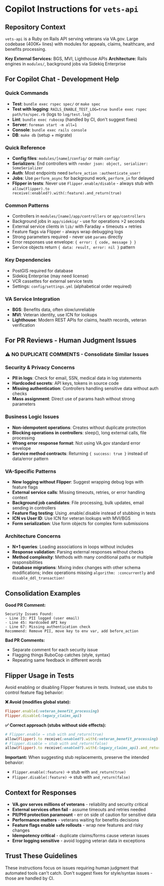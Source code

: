 # Copilot Instructions for `vets-api`

## Repository Context
`vets-api` is a Ruby on Rails API serving veterans via VA.gov. Large codebase (400K+ lines) with modules for appeals, claims, healthcare, and benefits processing.

**Key External Services:** BGS, MVI, Lighthouse APIs
**Architecture:** Rails engines in `modules/`, background jobs via Sidekiq Enterprise

## For Copilot Chat - Development Help

### Quick Commands
- **Test**: `bundle exec rspec spec/` or `make spec`
- **Test with logging**: `RAILS_ENABLE_TEST_LOG=true bundle exec rspec path/to/spec.rb` (logs to `log/test.log`)
- **Lint**: `bundle exec rubocop` (handled by CI, don't suggest fixes)
- **Server**: `foreman start -m all=1`
- **Console**: `bundle exec rails console`
- **DB**: `make db` (setup + migrate)

### Quick Reference
- **Config files**: `modules/[name]/config/` or main `config/`
- **Serializers**: End controllers with `render json: object, serializer: SomeSerializer`
- **Auth**: Most endpoints need `before_action :authenticate_user!`
- **Jobs**: Use `perform_async` for background work, `perform_in` for delayed
- **Flipper in tests**: Never use `Flipper.enable/disable` - always stub with `allow(Flipper).to receive(:enabled?).with(:feature).and_return(true)`

### Common Patterns
- Controllers in `modules/[name]/app/controllers` or `app/controllers`
- Background jobs in `app/sidekiq/` - use for operations >2 seconds
- External service clients in `lib/` with Faraday + timeouts + retries
- Feature flags via Flipper - always wrap debugging logs
- Strong parameters required - never use `params` directly
- Error responses use envelope: `{ error: { code, message } }`
- Service objects return `{ data: result, error: nil }` pattern

### Key Dependencies
- PostGIS required for database
- Sidekiq Enterprise (may need license)
- VCR cassettes for external service tests
- Settings: `config/settings.yml` (alphabetical order required)

### VA Service Integration
- **BGS**: Benefits data, often slow/unreliable
- **MVI**: Veteran identity, use ICN for lookups
- **Lighthouse**: Modern REST APIs for claims, health records, veteran verification

## For PR Reviews - Human Judgment Issues

### ⚠️ NO DUPLICATE COMMENTS - Consolidate Similar Issues

### Security & Privacy Concerns
- **PII in logs**: Check for email, SSN, medical data in log statements
- **Hardcoded secrets**: API keys, tokens in source code
- **Missing authentication**: Controllers handling sensitive data without auth checks
- **Mass assignment**: Direct use of params hash without strong parameters

### Business Logic Issues
- **Non-idempotent operations**: Creates without duplicate protection
- **Blocking operations in controllers**: sleep(), long external calls, file processing
- **Wrong error response format**: Not using VA.gov standard error envelope
- **Service method contracts**: Returning `{ success: true }` instead of data/error pattern

### VA-Specific Patterns
- **New logging without Flipper**: Suggest wrapping debug logs with feature flags
- **External service calls**: Missing timeouts, retries, or error handling context
- **Background job candidates**: File processing, bulk updates, email sending in controllers
- **Feature flag testing**: Using .enable/.disable instead of stubbing in tests
- **ICN vs User ID**: Use ICN for veteran lookups with MVI/BGS
- **Form serialization**: Use form objects for complex form submissions

### Architecture Concerns
- **N+1 queries**: Loading associations in loops without includes
- **Response validation**: Parsing external responses without checks
- **Method complexity**: Methods with many conditional paths or multiple responsibilities
- **Database migrations**: Mixing index changes with other schema modifications; index operations missing `algorithm: :concurrently` and `disable_ddl_transaction!`

## Consolidation Examples

**Good PR Comment:**
```
Security Issues Found:
- Line 23: PII logged (user email)
- Line 45: Hardcoded API key
- Line 67: Missing authentication check
Recommend: Remove PII, move key to env var, add before_action
```

**Bad PR Comments:**
- Separate comment for each security issue
- Flagging things RuboCop catches (style, syntax)
- Repeating same feedback in different words

## Flipper Usage in Tests

Avoid enabling or disabling Flipper features in tests. Instead, use stubs to control feature flag behavior:

**❌ Avoid (modifies global state):**
```ruby
Flipper.enable(:veteran_benefit_processing)
Flipper.disable(:legacy_claims_api)
```

**✅ Correct approach (stubs without side effects):**
```ruby
# Flipper.enable → stub with and_return(true)
allow(Flipper).to receive(:enabled?).with(:veteran_benefit_processing).and_return(true)
# Flipper.disable → stub with and_return(false)  
allow(Flipper).to receive(:enabled?).with(:legacy_claims_api).and_return(false)
```

**Important:** When suggesting stub replacements, preserve the intended behavior:
- `Flipper.enable(:feature)` → stub with `and_return(true)`
- `Flipper.disable(:feature)` → stub with `and_return(false)`

## Context for Responses
- **VA.gov serves millions of veterans** - reliability and security critical
- **External services often fail** - assume timeouts and retries needed
- **PII/PHI protection paramount** - err on side of caution for sensitive data
- **Performance matters** - veterans waiting for benefits decisions
- **Feature flags enable safe rollouts** - wrap new features and risky changes
- **Idempotency critical** - duplicate claims/forms cause veteran issues
- **Error logging sensitive** - avoid logging veteran data in exceptions

## Trust These Guidelines
These instructions focus on issues requiring human judgment that automated tools can't catch. Don't suggest fixes for style/syntax issues - those are handled by CI.
